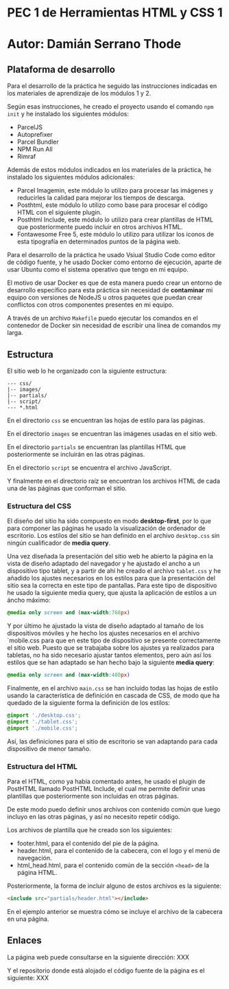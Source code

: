 # PEC 1 de Herramientas HTML y CSS 1

# Autor: Damián Serrano Thode

## Plataforma de desarrollo

Para el desarrollo de la práctica he seguido las instrucciones indicadas en los materiales de aprendizaje de los módulos 1 y 2.

Según esas instrucciones, he creado el proyecto usando el comando `npm init` y he instalado los siguientes módulos:

- ParcelJS
- Autoprefixer
- Parcel Bundler
- NPM Run All
- Rimraf

Además de estos módulos indicados en los materiales de la práctica, he instalado los siguientes módulos adicionales:

- Parcel Imagemin, este módulo lo utilizo para procesar las imágenes y reducirles la calidad para mejorar los tiempos de descarga.
- Posthtml, este módulo lo utilizo como base para procesar el código HTML con el siguiente plugin.
- Posthtml Include, este módulo lo utilizo para crear plantillas de HTML que posteriormente puedo incluir en otros archivos HTML.
- Fontawesome Free 5, este módulo lo utilizo para utilizar los iconos de esta tipografía en determinados puntos de la página web.

Para el desarrollo de la práctica he usado Vsiual Studio Code como editor de código fuente, y he usado Docker como entorno de ejecución, aparte de usar Ubuntu como el sistema operativo que tengo en mi equipo.

El motivo de usar Docker es que de esta manera puedo crear un entorno de desarrollo específico para esta práctica sin necesidad de **contaminar** mi equipo con versiones de NodeJS u otros paquetes que puedan crear conflictos con otros componentes presentes en mi equipo.

A través de un archivo `Makefile` puedo ejecutar los comandos en el contenedor de Docker sin necesidad de escribir una línea de comandos my larga.

## Estructura

El sitio web lo he organizado con la siguiente estructura:

```
--- css/
|-- images/
|-- partials/
|-- script/
--- *.html
```

En el directorio `css` se encuentran las hojas de estilo para las páginas.

En el directorio `images` se encuentran las imágenes usadas en el sitio web.

En el directorio `partials` se encuentran las plantillas HTML que posteriormente se incluirán en las otras páginas.

En el directorio `script` se encuentra el archivo JavaScript.

Y finalmente en el directorio raíz se encuentran los archivos HTML de cada una de las páginas que conforman el sitio.

### Estructura del CSS

El diseño del sitio ha sido compuesto en modo **desktop-first**, por lo que para componer las páginas he usado la visualización de ordenador de escritorio. Los estilos del sitio se han definido en el archivo `desktop.css` sin ningún cualificador de **media query**.

Una vez diseñada la presentación del sitio web he abierto la página en la vista de diseño adaptado del navegador y he ajustado el ancho a un dispositivo tipo tablet, y a partir de ahí he creado el archivo `tablet.css` y he añadido los ajustes necesarios en los estilos para que la presentación del sitio sea la correcta en este tipo de pantallas. Para este tipo de dispositivo he usado la siguiente media query, que ajusta la aplicación de estilos a un áncho máximo:

```css
@media only screen and (max-width:768px)

```

Y por último he ajustado la vista de diseño adaptado al tamaño de los dispositivos móviles y he hecho los ajustes necesarios en el archivo `mobile.css para que en este tipo de dispositivo se presente correctamente el sitio web. Puesto que se trabajaba sobre los ajustes ya realizados para tabletas, no ha sido necesario ajustar tantos elementos, pero aún así los estilos que se han adaptado se han hecho bajo la siguiente **media query**:

```css
@media only screen and (max-width:480px)
```

Finalmente, en el archivo `main.css` se han incluido todas las hojas de estilo usando la característica de definición en cascada de CSS, de modo que ha quedado de la siguiente forma la definición de los estilos:

```css
@import './desktop.css';
@import './tablet.css';
@import './mobile.css';
```

Así, las definiciones para el sitio de escritorio se van adaptando para cada dispositivo de menor tamaño.

### Estructura del HTML

Para el HTML, como ya había comentado antes, he usado el plugin de PostHTML llamado PostHTML Include, el cual me permite definir unas plantillas que posteriormente son incluidas en otras páginas.

De este modo puedo definir unos archivos con contenido común que luego incluyo en las otras páginas, y así no necesito repetir código.

Los archivos de plantilla que he creado son los siguientes:

- footer.html, para el contenido del pie de la página.
- header.html, para el contenido de la cabecera, con el logo y el menú de navegación.
- html_head.html, para el contenido común de la sección `<head>` de la página HTML.

Posteriormente, la forma de incluir alguno de estos archivos es la siguiente:

```html
<include src="partials/header.html"></include>
```

En el ejemplo anterior se muestra cómo se incluye el archivo de la cabecera en una página.

## Enlaces

La página web puede consultarse en la siguiente dirección: XXX

Y el repositorio donde está alojado el código fuente de la página es el siguiente: XXX
